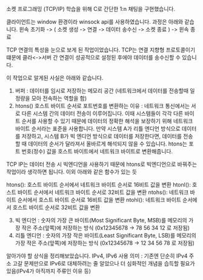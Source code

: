 소켓 프로그래밍 (TCP/IP) 학습을 위해 C로 간단한 1:n 채팅을 구현했습니다.

클라이언트는 window 환경이라 winsock api를 사용하였습니다.
과정은 아래와 같습니다.
윈속 초기화 -> ( 소켓 생성 -> 연결 -> 데이터 송수신 -> 소켓 종료 ) -> 윈속 종료

TCP 연결의 특성을 눈으로 보게 된 작업이었습니다.
TCP는 연결 지향형 프로토콜이기 떄문에 클라<->서버 간 연결이 성공적으로 설정된 후에야 데이터를 송수신할 수 있습니다.

이 작업으로 알게된 사실은 아래와 같습니다.
1. 버퍼 : 데이터를 임시로 저장하는 메모리 공간 (네트워크에서 데이터를 전송할때 일정량을 모아 전속하는 역할을 함)
2. htons() 호스트 바이트 순서로 포트번호를 변환하는 이유 : 네트워크 통신에서는 서로 다른 시스템 간의 데이터 전송이 이루어집니다. 이때 시스템들이 각각 다른 바이트 순서를 사용할 수 있기 때문에 데이터의 정확한 해석을 보장하기 위해 네트워크 바이트 순서라는 표준을 사용합니다. 만약 시스템 A가 리틀 엔디언 방식으로 데이터를 저장하고, 시스템 B가 빅 엔디언 방식으로 데이터를 저장한다면, 데이터를 전송할 때 데이터의 순서가 달라져서 올바르게 해석되지 않을 수 있습니다. htons는 포트 번호(정수) 값을 호스트 바이트에서 네트워크 바이트로 변환해줍니다.

TCP IP는 데이터 전송 시 빅엔디언을 사용하기 때문에 htons로 빅엔디언으로 바꿔주는 작업이라 생각하면 됩니다.
이외 아래와 같은 함수가 있는 듯

htons(): 호스트 바이트 순서에서 네트워크 바이트 순서로 16비트 값을 변환
htonl(): 호스트 바이트 순서에서 네트워크 바이트 순서로 32비트 값을 변환
ntohs(): 네트워크 바이트 순서에서 호스트 바이트 순서로 16비트 값을 변환
ntohl(): 네트워크 바이트 순서에서 호스트 바이트 순서로 32비트 값을 변환


3. 빅 엔디언 : 숫자의 가장 큰 바이트(Most Significant Byte, MSB)를 메모리의 가장 작은 주소(앞쪽)에 저장하는 방식 (0x12345678 -> 78 56 34 12 로 저장됨)
4. 리틀 엔디언 : 숫자의 가장 작은 바이트(Least Significant Byte, LSB)를 메모리의 가장 작은 주소(앞쪽)에 저장하는 방식 (0x12345678 -> 12 34 56 78 로 저장됨)

알아가야 할 상식을 정리해보았습니다.
IPv4, IPv6 사용 의미 : 기존엔 단순히 IPv4 주소 고갈 문제만으로 IPv6로 대체하려는 줄 알았으나 더 심화적인 개념을 습득할 필요가 있음(IPv4가 아직까지 주류인 이유 등)
